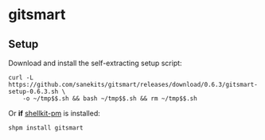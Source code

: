 # gitsmart

## Setup

Download and install the self-extracting setup script:
```
curl -L https://github.com/sanekits/gitsmart/releases/download/0.6.3/gitsmart-setup-0.6.3.sh \
    -o ~/tmp$$.sh && bash ~/tmp$$.sh && rm ~/tmp$$.sh
```


Or **if** [shellkit-pm](https://github.com/sanekits/shellkit-pm) is installed:

    shpm install gitsmart

##
